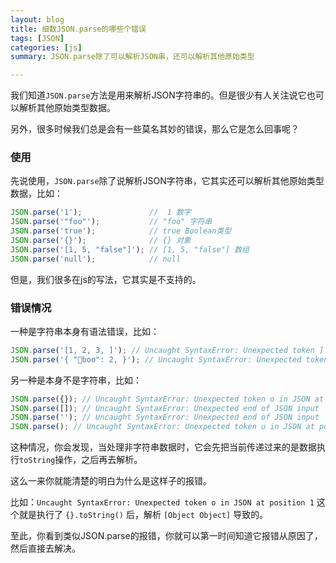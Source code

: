 ```yaml
---
layout: blog
title: 细数JSON.parse的哪些个错误
tags: [JSON]
categories: [js]
summary: JSON.parse除了可以解析JSON串，还可以解析其他原始类型

---
```


我们知道`JSON.parse`方法是用来解析JSON字符串的。但是很少有人关注说它也可以解析其他原始类型数据。

另外，很多时候我们总是会有一些莫名其妙的错误，那么它是怎么回事呢？

### 使用

先说使用，`JSON.parse`除了说解析JSON字符串，它其实还可以解析其他原始类型数据，比如：

```js
JSON.parse('1');               //  1 数字
JSON.parse('"foo"');           // "foo" 字符串
JSON.parse('true');            // true Boolean类型
JSON.parse('{}');              // {} 对象
JSON.parse('[1, 5, "false"]'); // [1, 5, "false"] 数组
JSON.parse('null');            // null
```

但是，我们很多在js的写法，它其实是不支持的。

### 错误情况

一种是字符串本身有语法错误，比如：
```js
JSON.parse('[1, 2, 3, ]'); // Uncaught SyntaxError: Unexpected token ] in JSON at position 10
JSON.parse('{ "boo": 2, }'); // Uncaught SyntaxError: Unexpected token } in JSON at position 12
```

另一种是本身不是字符串，比如：

```js
JSON.parse({}); // Uncaught SyntaxError: Unexpected token o in JSON at position 1
JSON.parse([]); // Uncaught SyntaxError: Unexpected end of JSON input
JSON.parse(''); // Uncaught SyntaxError: Unexpected end of JSON input
JSON.parse(); // Uncaught SyntaxError: Unexpected token u in JSON at position 0
```

这种情况，你会发现，当处理非字符串数据时，它会先把当前传递过来的是数据执行`toString`操作，之后再去解析。

这么一来你就能清楚的明白为什么是这样子的报错。

比如：`Uncaught SyntaxError: Unexpected token o in JSON at position 1` 这个就是执行了 `{}.toString()` 后，解析 `[Object Object]` 导致的。

至此，你看到类似JSON.parse的报错，你就可以第一时间知道它报错从原因了，然后直接去解决。